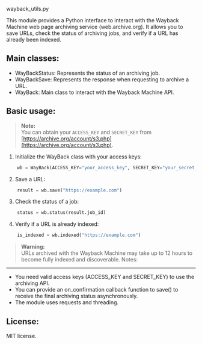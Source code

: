 wayback_utils.py

This module provides a Python interface to interact with the Wayback Machine web page archiving service (web.archive.org). It allows you to save URLs, check the status of archiving jobs, and verify if a URL has already been indexed.

Main classes:
-------------

- WayBackStatus: Represents the status of an archiving job.
- WayBackSave: Represents the response when requesting to archive a URL.
- WayBack: Main class to interact with the Wayback Machine API.

Basic usage:
------------
> **Note:**  
> You can obtain your `ACCESS_KEY` and `SECRET_KEY` from [https://archive.org/account/s3.php](https://archive.org/account/s3.php).
1. Initialize the WayBack class with your access keys:
```python
    wb = WayBack(ACCESS_KEY="your_access_key", SECRET_KEY="your_secret_key")
```
2. Save a URL:
```python
    result = wb.save("https://example.com")
```
3. Check the status of a job:
```python
    status = wb.status(result.job_id)
```
4. Verify if a URL is already indexed:
```python
    is_indexed = wb.indexed("https://example.com")
```
> **Warning:**  
> URLs archived with the Wayback Machine may take up to 12 hours to become fully indexed and discoverable.
Notes:
------

- You need valid access keys (ACCESS_KEY and SECRET_KEY) to use the archiving API.
- You can provide an on_confirmation callback function to save() to receive the final archiving status asynchronously.
- The module uses requests and threading.

License:
--------
MIT license.
